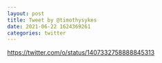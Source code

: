 ```yaml
--- 
layout: post 
title: Tweet by @timothysykes 
date: 2021-06-22 1624369261 
categories: twitter 
--- 
```

https://twitter.com/o/status/1407332758888845313